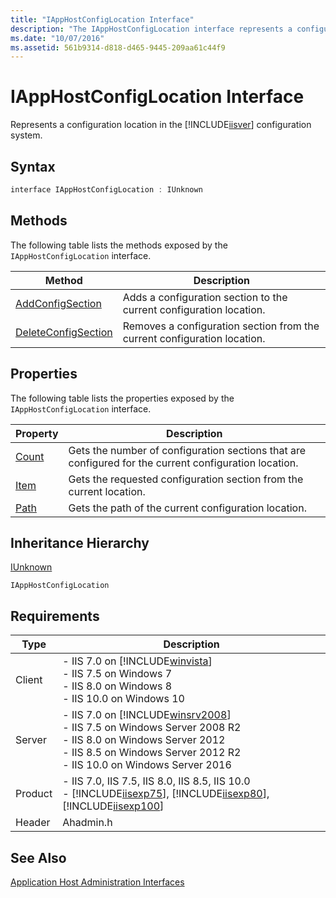 ```yaml
---
title: "IAppHostConfigLocation Interface"
description: "The IAppHostConfigLocation interface represents a configuration location in the iisver configuration system."
ms.date: "10/07/2016"
ms.assetid: 561b9314-d818-d465-9445-209aa61c44f9
---
```

# IAppHostConfigLocation Interface
Represents a configuration location in the [!INCLUDE[iisver](../../wmi-provider/includes/iisver-md.md)] configuration system.  
  
## Syntax  
  
```cpp  
interface IAppHostConfigLocation : IUnknown  
```  
  
## Methods  
 The following table lists the methods exposed by the `IAppHostConfigLocation` interface.  
  
|Method|Description|  
|------------|-----------------|  
|[AddConfigSection](../../web-development-reference/native-code-api-reference/iapphostconfiglocation-addconfigsection-method.md)|Adds a configuration section to the current configuration location.|  
|[DeleteConfigSection](../../web-development-reference/native-code-api-reference/iapphostconfiglocation-deleteconfigsection-method.md)|Removes a configuration section from the current configuration location.|  
  
## Properties  
 The following table lists the properties exposed by the `IAppHostConfigLocation` interface.  
  
|Property|Description|  
|--------------|-----------------|  
|[Count](../../web-development-reference/native-code-api-reference/iapphostconfiglocation-count-property.md)|Gets the number of configuration sections that are configured for the current configuration location.|  
|[Item](../../web-development-reference/native-code-api-reference/iapphostconfiglocation-item-property.md)|Gets the requested configuration section from the current location.|  
|[Path](../../web-development-reference/native-code-api-reference/iapphostconfiglocation-path-property.md)|Gets the path of the current configuration location.|  
  
## Inheritance Hierarchy  
 [IUnknown](/windows/win32/api/unknwn/nn-unknwn-iunknown)  
  
 `IAppHostConfigLocation`  
  
## Requirements  
  
|Type|Description|  
|----------|-----------------|  
|Client|-   IIS 7.0 on [!INCLUDE[winvista](../../wmi-provider/includes/winvista-md.md)]<br />-   IIS 7.5 on Windows 7<br />-   IIS 8.0 on Windows 8<br />-   IIS 10.0 on Windows 10|  
|Server|-   IIS 7.0 on [!INCLUDE[winsrv2008](../../wmi-provider/includes/winsrv2008-md.md)]<br />-   IIS 7.5 on Windows Server 2008 R2<br />-   IIS 8.0 on Windows Server 2012<br />-   IIS 8.5 on Windows Server 2012 R2<br />-   IIS 10.0 on Windows Server 2016|  
|Product|-   IIS 7.0, IIS 7.5, IIS 8.0, IIS 8.5, IIS 10.0<br />-   [!INCLUDE[iisexp75](../../web-development-reference/native-code-api-reference/includes/iisexp75-md.md)], [!INCLUDE[iisexp80](../../web-development-reference/native-code-api-reference/includes/iisexp80-md.md)], [!INCLUDE[iisexp100](../../web-development-reference/native-code-api-reference/includes/iisexp100-md.md)]|  
|Header|Ahadmin.h|  
  
## See Also  
 [Application Host Administration Interfaces](../../web-development-reference/native-code-api-reference/application-host-administration-interfaces.md)
